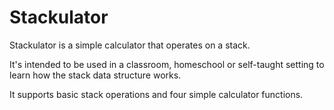 # Stackulator

Stackulator is a simple calculator that operates on a stack.

It's intended to be used in a classroom, homeschool or self-taught setting to learn how the stack data structure works.

It supports basic stack operations and four simple calculator functions.
